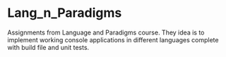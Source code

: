 # Lang_n_Paradigms
Assignments from Language and Paradigms course. They idea is to implement working console applications in different languages complete with build file and unit tests. 
